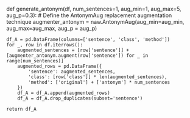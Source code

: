 def generate_antonym(df, num_sentences=1, aug_min=1, aug_max=5, aug_p=0.3):
    # Define the AntonymAug replacement augmentation technique
    augmenter_antonym = naw.AntonymAug(aug_min=aug_min, aug_max=aug_max, aug_p = aug_p) 

    df_A = pd.DataFrame(columns=['sentence', 'class', 'method'])
    for _, row in df.iterrows():
        augmented_sentences = [row['sentence']] + [augmenter_antonym.augment(row['sentence']) for _ in range(num_sentences)]
        augmented_rows = pd.DataFrame({
            'sentence': augmented_sentences,
            'class': [row['class']] * len(augmented_sentences),
            'method': ['original'] + ['antonym'] * num_sentences
        })
        df_A = df_A.append(augmented_rows)
        df_A = df_A.drop_duplicates(subset='sentence')

    return df_A
